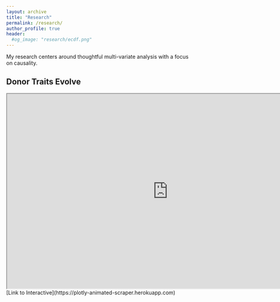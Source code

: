```yaml
---
layout: archive
title: "Research"
permalink: /research/
author_profile: true
header:
  #og_image: "research/ecdf.png"
---
```


My research centers around thoughtful multi-variate analysis with a focus on causality.



## Donor Traits Evolve
  <iframe src="https://plotly-animated-scraper.herokuapp.com" width="860px" height="520px"></iframe>
  [Link to Interactive](https://plotly-animated-scraper.herokuapp.com)
